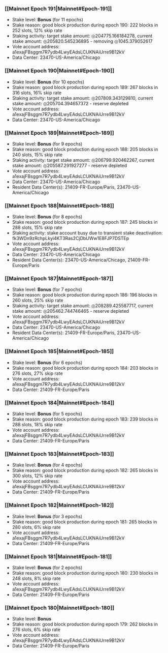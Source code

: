 ### [[Mainnet Epoch 191|Mainnet#Epoch-191]]
* Stake level: **Bonus** (for 11 epochs)
* Stake reason: good block production during epoch 190: 222 blocks in 252 slots, 12% skip rate
* Staking activity: target stake amount: ◎204775.166184278, current stake amount: ◎205820.545236895 - removing ◎1045.379052617
* Vote account address: a1exajFBsggm7R7ydb4LwyEAdsLCUKNAiUrre9B12kV
* Data Center: 23470-US-America/Chicago
### [[Mainnet Epoch 190|Mainnet#Epoch-190]]
* Stake level: **Bonus** (for 10 epochs)
* Stake reason: good block production during epoch 189: 267 blocks in 316 slots, 16% skip rate
* Staking activity: target stake amount: ◎207809.343129810, current stake amount: ◎205704.394657372 - reserve depleted
* Vote account address: a1exajFBsggm7R7ydb4LwyEAdsLCUKNAiUrre9B12kV
* Data Center: 23470-US-America/Chicago
### [[Mainnet Epoch 189|Mainnet#Epoch-189]]
* Stake level: **Bonus** (for 9 epochs)
* Stake reason: good block production during epoch 188: 205 blocks in 240 slots, 15% skip rate
* Staking activity: target stake amount: ◎206799.920462267, current stake amount: ◎205587.291927277 - reserve depleted
* Vote account address: a1exajFBsggm7R7ydb4LwyEAdsLCUKNAiUrre9B12kV
* Data Center: 23470-US-America/Chicago
* Resident Data Center(s): 21409-FR-Europe/Paris, 23470-US-America/Chicago
### [[Mainnet Epoch 188|Mainnet#Epoch-188]]
* Stake level: **Bonus** (for 8 epochs)
* Stake reason: good block production during epoch 187: 245 blocks in 288 slots, 15% skip rate
* Staking activity: stake account busy due to transient stake deactivation: fk3WDn9zRchpLkyi4KT3Ras2CjDbUWw1E8FJP7DSTEp
* Vote account address: a1exajFBsggm7R7ydb4LwyEAdsLCUKNAiUrre9B12kV
* Data Center: 23470-US-America/Chicago
* Resident Data Center(s): 23470-US-America/Chicago, 21409-FR-Europe/Paris
### [[Mainnet Epoch 187|Mainnet#Epoch-187]]
* Stake level: **Bonus** (for 7 epochs)
* Stake reason: good block production during epoch 186: 196 blocks in 260 slots, 25% skip rate
* Staking activity: target stake amount: ◎208289.425587717, current stake amount: ◎205462.744746465 - reserve depleted
* Vote account address: a1exajFBsggm7R7ydb4LwyEAdsLCUKNAiUrre9B12kV
* Data Center: 23470-US-America/Chicago
* Resident Data Center(s): 21409-FR-Europe/Paris, 23470-US-America/Chicago
### [[Mainnet Epoch 185|Mainnet#Epoch-185]]
* Stake level: **Bonus** (for 6 epochs)
* Stake reason: good block production during epoch 184: 203 blocks in 276 slots, 27% skip rate
* Vote account address: a1exajFBsggm7R7ydb4LwyEAdsLCUKNAiUrre9B12kV
* Data Center: 21409-FR-Europe/Paris
### [[Mainnet Epoch 184|Mainnet#Epoch-184]]
* Stake level: **Bonus** (for 5 epochs)
* Stake reason: good block production during epoch 183: 239 blocks in 288 slots, 18% skip rate
* Vote account address: a1exajFBsggm7R7ydb4LwyEAdsLCUKNAiUrre9B12kV
* Data Center: 21409-FR-Europe/Paris
### [[Mainnet Epoch 183|Mainnet#Epoch-183]]
* Stake level: **Bonus** (for 4 epochs)
* Stake reason: good block production during epoch 182: 265 blocks in 300 slots, 12% skip rate
* Vote account address: a1exajFBsggm7R7ydb4LwyEAdsLCUKNAiUrre9B12kV
* Data Center: 21409-FR-Europe/Paris
### [[Mainnet Epoch 182|Mainnet#Epoch-182]]
* Stake level: **Bonus** (for 3 epochs)
* Stake reason: good block production during epoch 181: 265 blocks in 280 slots, 6% skip rate
* Vote account address: a1exajFBsggm7R7ydb4LwyEAdsLCUKNAiUrre9B12kV
* Data Center: 21409-FR-Europe/Paris
### [[Mainnet Epoch 181|Mainnet#Epoch-181]]
* Stake level: **Bonus** (for 2 epochs)
* Stake reason: good block production during epoch 180: 230 blocks in 248 slots, 8% skip rate
* Vote account address: a1exajFBsggm7R7ydb4LwyEAdsLCUKNAiUrre9B12kV
* Data Center: 21409-FR-Europe/Paris
### [[Mainnet Epoch 180|Mainnet#Epoch-180]]
* Stake level: **Bonus**
* Stake reason: good block production during epoch 179: 262 blocks in 276 slots, 6% skip rate
* Vote account address: a1exajFBsggm7R7ydb4LwyEAdsLCUKNAiUrre9B12kV
* Data Center: 21409-FR-Europe/Paris